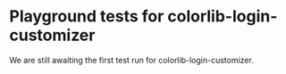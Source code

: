# Playground tests for colorlib-login-customizer
We are still awaiting the first test run for colorlib-login-customizer.
